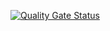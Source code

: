 [![Quality Gate Status](https://sonarcloud.io/api/project_badges/measure?project=FAVOUR_Dummy_Users&metric=alert_status)](https://sonarcloud.io/summary/new_code?id=FAVOUR_Dummy_Users)
